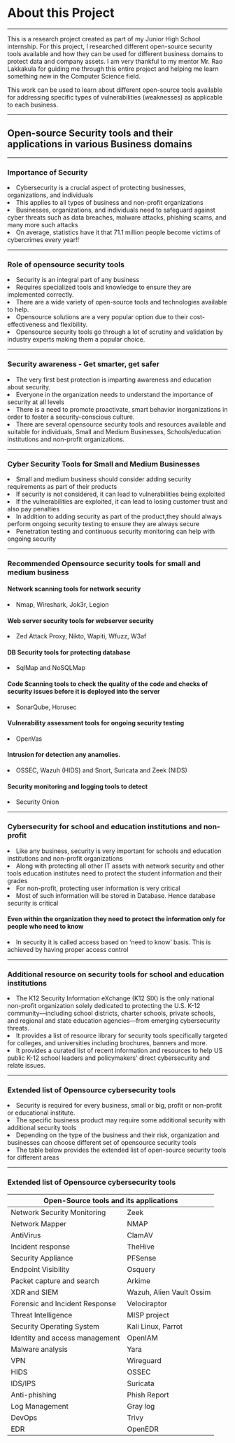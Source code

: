 <H1> About this Project</H1>

****************************************************************************************
<P> This is a research project created as part of my Junior High School internship. For this project, I researched different open-source security tools available and how they can be used for different business domains to protect data and company assets. I am very thankful to my mentor Mr. Rao Lakkakula for guiding me through this entire project and helping me learn something new in the Computer Science field.   

  This work can be used to learn about different open-source tools available for addressing specific types of vulnerabilities (weaknesses) as applicable to each business. 
</P>

****************************************************************************************

<H2> Open-source Security tools and their applications in various Business domains </H2>

****************************************************************************************

<H3>Importance of Security</H3> 
  <li> Cybersecurity is a crucial aspect of protecting businesses, organizations, and individuals </li>
  <li> This applies to all types of business and non-profit organizations </li>
  <li> Businesses, organizations, and individuals need to safeguard against cyber threats such as data breaches, malware attacks, phishing scams, and many more such attacks </li>
   <li> On average, statistics have it that 71.1 million people become victims of cybercrimes every year!!</li>

****************************************************************************************

<H3> Role of opensource security tools</H3>
  <li> Security is an integral part of any business </li>
  <li> Requires specialized tools and knowledge to ensure they are implemented correctly. </li>
<li> There are a wide variety of open-source tools and technologies available to help. </li>
<li> Opensource solutions are a very popular option due to their cost-effectiveness and flexibility. </li>
<li> Opensource security tools go through a lot of scrutiny and validation by industry experts making them a popular choice. </li>

****************************************************************************************

<H3>Security awareness - Get smarter, get safer</H3>
<li> The very first best protection is imparting awareness and education about security. </li>
<li> Everyone in the organization needs to understand the importance of security at all levels </li>
<li> There is a need to promote proactivate, smart behavior inorganizations in order to foster a security-conscious
culture. </li>
<li> There are several opensource security tools and resources available and suitable for individuals, Small and Medium Businesses, Schools/education institutions and non-profit organizations. </li>

****************************************************************************************

<H3> Cyber Security Tools for Small and Medium Businesses</H3>
<li> Small and medium business should consider adding security requirements as part of their products </li>
<li> If security is not considered, it can lead to vulnerabilities being exploited </li>
<li> If the vulnerabilities are exploited, it can lead to losing customer trust and also pay penalties </li>
<li> In addition to adding security as part of the product,they should always perform ongoing security testing to ensure they are always secure </li>
<li> Penetration testing and continuous security monitoring can help with ongoing security </li>

***************************************************************************************

<H3> Recommended Opensource security tools for small and medium business</H3>
<H4> Network scanning tools for network security </H4>
 <li> Nmap, Wireshark, Jok3r, Legion </li>
<H4> Web server security tools for webserver security </H5>
 <li> Zed Attack Proxy, Nikto, Wapiti, Wfuzz, W3af </li>
<H4> DB Security tools for protecting database </H4>
 <li> SqlMap and NoSQLMap </li>
<H4> Code Scanning tools to check the quality of the code and checks of security issues before it is deployed into the server </H4>
 <li> SonarQube, Horusec </li>
<H4> Vulnerability assessment tools for ongoing security testing </H4>
 <li> OpenVas </li>
<H4> Intrusion for detection any anamolies. </H4>
 <li> OSSEC, Wazuh (HIDS) and Snort, Suricata and Zeek (NIDS) </li>
<H4> Security monitoring and logging tools to detect </H4>
 <li> Security Onion </li>

****************************************************************************************

<H3> Cybersecurity for school and education institutions and non-profit </H3>
<li> Like any business, security is very important for schools and education institutions and non-profit organizations </li>
<li> Along with protecting all other IT assets with network security and other tools education institutes need to protect the student information and their grades </li>
<li> For non-profit, protecting user information is very critical </li>
<li> Most of such information will be stored in Database. Hence database security is critical </li>
<H4> Even within the organization they need to protect the information only for people who need to know </H4>
 <li> In security it is called access based on ‘need to know’ basis. This is achieved by having proper access control </li>

****************************************************************************************

<H3> Additional resource on security tools for school and education institutions </H3>
<li> The K12 Security Information eXchange (K12
SIX) is the only national non-profit organization solely dedicated to protecting the U.S. K-12 community—including school
districts, charter schools, private schools, and regional and state education agencies—from emerging cybersecurity threats. </li>
<li> It provides a list of resource library for security tools specifically targeted for colleges, and universities including brochures, banners and more. </li>
<li> It provides a curated list of recent information and resources to help US public K-12 school leaders and policymakers' direct cybersecurity and relate issues. </li>

****************************************************************************************

<H3> Extended list of Opensource
cybersecurity tools </H3>
<li> Security is required for every business, small or big, profit or non-profit or educational institute. </li>
<li> The specific business product may require some additional security with additional security tools </li>
<li> Depending on the type of the business and their risk, organization and businesses can choose different set of
opensource security tools </li>
<li> The table below provides the extended list of open-source security tools for different areas </li>

****************************************************************************************

<H3>Extended list of Opensource cybersecurity tools</H3>

<table>
    <thead>
        <tr>
            <th colspan="2">Open-Source tools and its applications</th>
        </tr>
    </thead>
    <tbody>
        <tr>
            <td>Network Security Monitoring</td>
            <td>Zeek</td>
        </tr>
            <tr>
            <td>Network Mapper</td>
            <td>NMAP</td>
        </tr>
            <tr>
            <td>AntiVirus</td>
            <td>ClamAV</td>
        </tr>
            <tr>
            <td>Incident response</td>
            <td>TheHive</td>
        </tr>
            <tr>
            <td>Security Appliance</td>
            <td>PFSense</td>
        </tr>
            <tr>
            <td>Endpoint Visibility</td>
            <td>Osquery</td>
        </tr>
            <tr>
            <td>Packet capture and search</td>
            <td>Arkime</td>
        </tr>
            <tr>
            <td>XDR and SIEM</td>
            <td>Wazuh, Alien Vault Ossim</td>
        </tr>
            <tr>
            <td>Forensic and Incident Response</td>
            <td>Velociraptor</td>
        </tr>
            <tr>
            <td>Threat Intelligence</td>
            <td>MISP project</td>
        </tr>
            <tr>
            <td>Security Operating System</td> 
            <td>Kali Linux, Parrot</td>
        </tr>
            <tr>
            <td>Identity and access management</td>
            <td>OpenIAM</td>
        </tr>
            <tr>
            <td>Malware analysis</td>
            <td>Yara</td>
        </tr>
            <tr>
            <td>VPN</td>
            <td>Wireguard</td>
        </tr>
            <tr>
            <td>HIDS</td>
            <td>OSSEC</td>
        </tr>
            <tr>
            <td>IDS/IPS</td>
            <td>Suricata</td>
        </tr>
            <tr>
            <td>Anti-phishing</td>
            <td>Phish Report</td>
        </tr>
            <tr>
            <td>Log Management</td>
            <td>Gray log</td>
        </tr>
            <tr>
            <td>DevOps</td>
            <td>Trivy</td>
        </tr>
            <tr>
            <td>EDR</td>
            <td>OpenEDR</td>
        </tr>
    </tbody>
</table>







 






